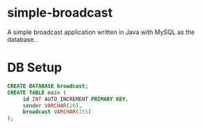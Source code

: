 # simple-broadcast

A simple broadcast application written in Java with MySQL as the database..

# DB Setup

```sql
CREATE DATABASE broadcast;
CREATE TABLE main (
     id INT AUTO_INCREMENT PRIMARY KEY,
     sender VARCHAR(20),
     broadcast VARCHAR(255)
);
```
